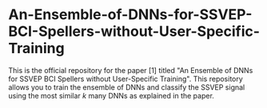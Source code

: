 # An-Ensemble-of-DNNs-for-SSVEP-BCI-Spellers-without-User-Specific-Training
This is the official repository for the paper [1] titled "An Ensemble of DNNs for SSVEP BCI Spellers without User-Specific Training". This repository allows you to train the ensemble of DNNs and classify the SSVEP signal using the most similar $k$ many DNNs as explained in the paper.
